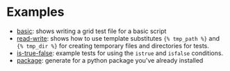 # Examples

 - [basic](basic): shows writing a grid test file for a basic script
 - [read-write](read-write): shows how to use template substitutes `{% tmp_path %}` and `{% tmp_dir %}` for creating temporary files and directories for tests.
 - [is-true-false](is-true-false): example tests for using the `istrue` and `isfalse` conditions.
 - [package](package): generate for a python package you've already installed
